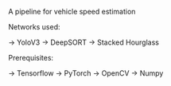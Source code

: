 A pipeline for vehicle speed estimation 

Networks used:

-> YoloV3
-> DeepSORT 
-> Stacked Hourglass

Prerequisites:

-> Tensorflow
-> PyTorch
-> OpenCV
-> Numpy

